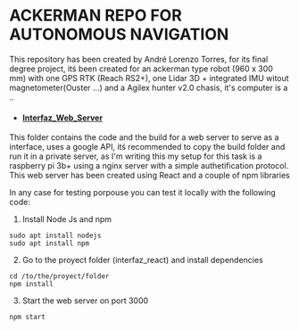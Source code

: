# ACKERMAN REPO FOR AUTONOMOUS NAVIGATION

This repository has been created by André Lorenzo Torres, for its final degree project, itś been created for an ackerman type robot (960 x 300 mm) with one GPS RTK (Reach RS2+), one Lidar 3D + integrated IMU witout magnetometer(Ouster ...) and a Agilex hunter v2.0 chasis, it's computer is a ..

- #### [Interfaz_Web_Server]()
This folder contains the code and the build for a web server to serve as a interface, uses a google API, itś recommended to copy the build folder and run it in a private server, as I'm writing this my setup for this task is a raspberry pi 3b+ using a nginx server with a simple authetification protocol. This web server has been created using React and a couple of npm libraries 

In any case for testing porpouse you can test it locally with the following code:

1. Install Node Js and npm
```
sudo apt install nodejs
sudo apt install npm
```
2. Go to the proyect folder (interfaz_react) and install dependencies
```
cd /to/the/proyect/folder
npm install
```
3. Start the web server on port 3000
```  
npm start
```

